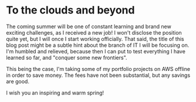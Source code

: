 # To the clouds and beyond

The coming summer will be one of constant learning and brand new exciting challenges, as I received a new job!
I won't disclose the position quite yet, but I will once I start working officially.
That said, the title of this blog post might be a subtle hint about the branch of IT I will be focusing on.
I'm humbled and relieved, because then I can put to test everything I have learned so far, and "conquer some new frontiers".

This being the case, I'm taking some of my portfolio projects on AWS offline in order to save money.
The fees have not been substantial, but any savings are good.

I wish you an inspiring and warm spring!
